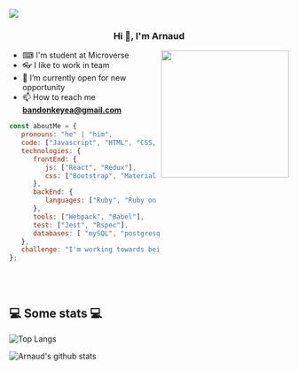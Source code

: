 ![](https://img.shields.io/badge/Microverse-blueviolet)
<h3 align="center">Hi 👋, I'm Arnaud</h3>

<img align='right' src="https://media.giphy.com/media/M9gbBd9nbDrOTu1Mqx/giphy.gif" width="230">

- ⌨ I'm student at Microverse
- 👓 I like to work in team
- 🌱 I’m currently open for new opportunity
- 📫 How to reach me **bandonkeyea@gmail.com**



```javascript
const aboutMe = {
   pronouns: "he" | "him",
   code: ["Javascript", "HTML", "CSS, "Ruby"],
   technologies: {
      frontEnd: {
         js: ["React", "Redux"],
         css: ["Bootstrap", "Material Design", "Semantic UI"]
      },
      backEnd: {
         languages: ["Ruby", "Ruby on rails"]
      },
      tools: ["Webpack", "Babel"],
      test: ["Jest", "Rspec"],
      databases: [ "mySQL", "postgresql"],
   },
   challenge: "I'm working towards being able to run a marathon.",
};
```
</br></br>
<h2>💻 Some stats 💻</h2>

![Top Langs](https://github-readme-stats.vercel.app/api/top-langs/?username=ArnaudBand&layout=compact&theme=vision-friendly-dark)

![Arnaud's github stats](https://github-readme-stats.vercel.app/api?username=ArnaudBand&show_icons=true&title_color=fff&icon_color=79ff97&text_color=9f9f9f&bg_color=151515)
